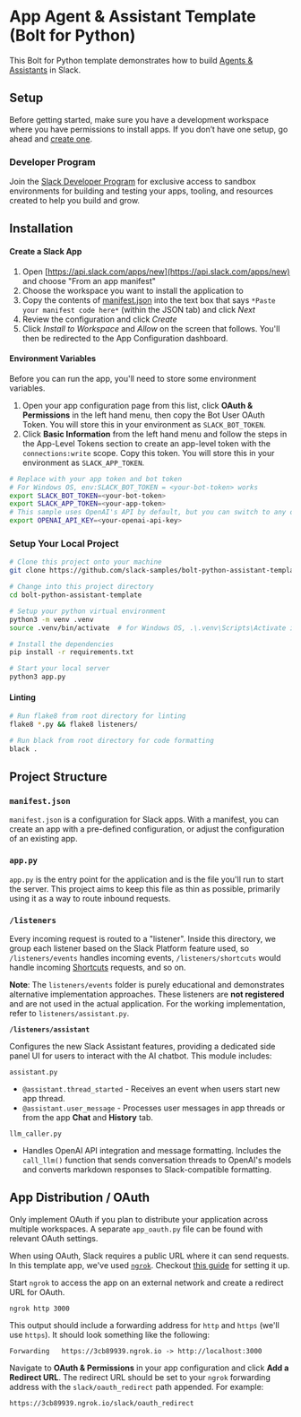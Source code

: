 # App Agent & Assistant Template (Bolt for Python)

This Bolt for Python template demonstrates how to build [Agents & Assistants](https://api.slack.com/docs/apps/ai) in Slack.

## Setup
Before getting started, make sure you have a development workspace where you have permissions to install apps. If you don’t have one setup, go ahead and [create one](https://slack.com/create).

### Developer Program
Join the [Slack Developer Program](https://api.slack.com/developer-program) for exclusive access to sandbox environments for building and testing your apps, tooling, and resources created to help you build and grow.

## Installation

#### Create a Slack App
1. Open [https://api.slack.com/apps/new](https://api.slack.com/apps/new) and choose "From an app manifest"
2. Choose the workspace you want to install the application to
3. Copy the contents of [manifest.json](./manifest.json) into the text box that says `*Paste your manifest code here*` (within the JSON tab) and click *Next*
4. Review the configuration and click *Create*
5. Click *Install to Workspace* and *Allow* on the screen that follows. You'll then be redirected to the App Configuration dashboard.

#### Environment Variables
Before you can run the app, you'll need to store some environment variables.

1. Open your app configuration page from this list, click **OAuth & Permissions** in the left hand menu, then copy the Bot User OAuth Token. You will store this in your environment as `SLACK_BOT_TOKEN`.
2. Click **Basic Information** from the left hand menu and follow the steps in the App-Level Tokens section to create an app-level token with the `connections:write` scope. Copy this token. You will store this in your environment as `SLACK_APP_TOKEN`.

```zsh
# Replace with your app token and bot token
# For Windows OS, env:SLACK_BOT_TOKEN = <your-bot-token> works
export SLACK_BOT_TOKEN=<your-bot-token>
export SLACK_APP_TOKEN=<your-app-token>
# This sample uses OpenAI's API by default, but you can switch to any other solution!
export OPENAI_API_KEY=<your-openai-api-key>
```

### Setup Your Local Project
```zsh
# Clone this project onto your machine
git clone https://github.com/slack-samples/bolt-python-assistant-template.git

# Change into this project directory
cd bolt-python-assistant-template

# Setup your python virtual environment
python3 -m venv .venv
source .venv/bin/activate  # for Windows OS, .\.venv\Scripts\Activate instead should work

# Install the dependencies
pip install -r requirements.txt

# Start your local server
python3 app.py
```

#### Linting
```zsh
# Run flake8 from root directory for linting
flake8 *.py && flake8 listeners/

# Run black from root directory for code formatting
black .
```

## Project Structure

### `manifest.json`

`manifest.json` is a configuration for Slack apps. With a manifest, you can create an app with a pre-defined configuration, or adjust the configuration of an existing app.

### `app.py`

`app.py` is the entry point for the application and is the file you'll run to start the server. This project aims to keep this file as thin as possible, primarily using it as a way to route inbound requests.

### `/listeners`

Every incoming request is routed to a "listener". Inside this directory, we group each listener based on the Slack Platform feature used, so `/listeners/events` handles incoming events, `/listeners/shortcuts` would handle incoming [Shortcuts](https://docs.slack.dev/interactivity/implementing-shortcuts/) requests, and so on.

**Note**: The `listeners/events` folder is purely educational and demonstrates alternative implementation approaches. These listeners are **not registered** and are not used in the actual application. For the working implementation, refer to `listeners/assistant.py`.

**`/listeners/assistant`**

Configures the new Slack Assistant features, providing a dedicated side panel UI for users to interact with the AI chatbot. This module includes:

`assistant.py`
*  `@assistant.thread_started` - Receives an event when users start new app thread. 
*  `@assistant.user_message` - Processes user messages in app threads or from the app **Chat** and **History** tab.

`llm_caller.py`
* Handles OpenAI API integration and message formatting. Includes the `call_llm()` function that sends conversation threads to OpenAI's models and converts markdown responses to Slack-compatible formatting.


## App Distribution / OAuth

Only implement OAuth if you plan to distribute your application across multiple workspaces. A separate `app_oauth.py` file can be found with relevant OAuth settings.

When using OAuth, Slack requires a public URL where it can send requests. In this template app, we've used [`ngrok`](https://ngrok.com/download). Checkout [this guide](https://ngrok.com/docs#getting-started-expose) for setting it up.

Start `ngrok` to access the app on an external network and create a redirect URL for OAuth. 

```
ngrok http 3000
```

This output should include a forwarding address for `http` and `https` (we'll use `https`). It should look something like the following:

```
Forwarding   https://3cb89939.ngrok.io -> http://localhost:3000
```

Navigate to **OAuth & Permissions** in your app configuration and click **Add a Redirect URL**. The redirect URL should be set to your `ngrok` forwarding address with the `slack/oauth_redirect` path appended. For example:

```
https://3cb89939.ngrok.io/slack/oauth_redirect
```
